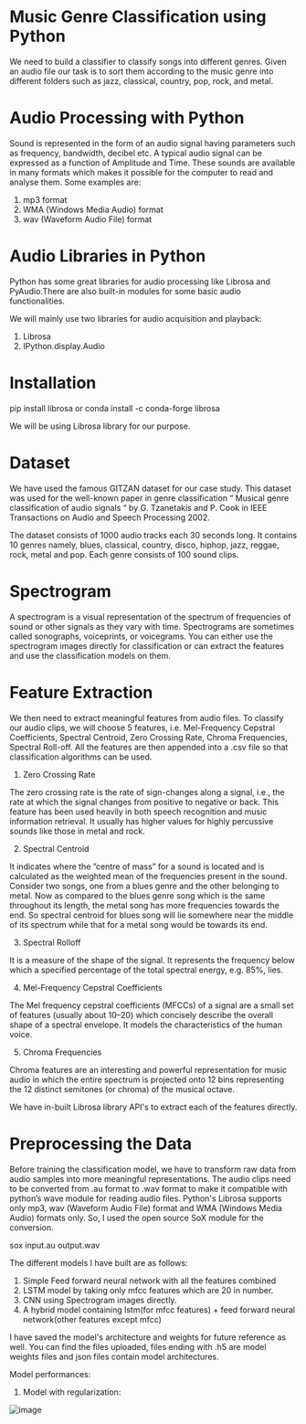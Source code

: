 # Music Genre Classification using Python

We need to build a classifier to classify songs into different genres. Given an audio file our task is to sort them according to the music genre into different folders such as jazz, classical, country, pop, rock, and metal.

# Audio Processing with Python
Sound is represented in the form of an audio signal having parameters such as frequency, bandwidth, decibel etc. A typical audio signal can be expressed as a function of Amplitude and Time.
These sounds are available in many formats which makes it possible for the computer to read and analyse them. Some examples are:

1. mp3 format
2. WMA (Windows Media Audio) format
3. wav (Waveform Audio File) format

# Audio Libraries in Python
Python has some great libraries for audio processing like Librosa and PyAudio.There are also built-in modules for some basic audio functionalities.

We will mainly use two libraries for audio acquisition and playback:

1. Librosa
2. IPython.display.Audio

# Installation

pip install librosa
or
conda install -c conda-forge librosa

We will be using Librosa library for our purpose.

# Dataset
We have used the famous GITZAN dataset for our case study. This dataset was used for the well-known paper in genre classification “ Musical genre classification of audio signals “ by G. Tzanetakis and P. Cook in IEEE Transactions on Audio and Speech Processing 2002.

The dataset consists of 1000 audio tracks each 30 seconds long. It contains 10 genres namely, blues, classical, country, disco, hiphop, jazz, reggae, rock, metal and pop. Each genre consists of 100 sound clips.

# Spectrogram
A spectrogram is a visual representation of the spectrum of frequencies of sound or other signals as they vary with time. Spectrograms are sometimes called sonographs, voiceprints, or voicegrams. You can either use the spectrogram images directly for classification or can extract the features and use the classification models on them.

# Feature Extraction
We then need to extract meaningful features from audio files. To classify our audio clips, we will choose 5 features, i.e. Mel-Frequency Cepstral Coefficients, Spectral Centroid, Zero Crossing Rate, Chroma Frequencies, Spectral Roll-off. All the features are then appended into a .csv file so that classification algorithms can be used.

1. Zero Crossing Rate

The zero crossing rate is the rate of sign-changes along a signal, i.e., the rate at which the signal changes from positive to negative or back. This feature has been used heavily in both speech recognition and music information retrieval. It usually has higher values for highly percussive sounds like those in metal and rock.

2. Spectral Centroid

It indicates where the ”centre of mass” for a sound is located and is calculated as the weighted mean of the frequencies present in the sound. Consider two songs, one from a blues genre and the other belonging to metal. Now as compared to the blues genre song which is the same throughout its length, the metal song has more frequencies towards the end. So spectral centroid for blues song will lie somewhere near the middle of its spectrum while that for a metal song would be towards its end.

3. Spectral Rolloff

It is a measure of the shape of the signal. It represents the frequency below which a specified percentage of the total spectral energy, e.g. 85%, lies.

4. Mel-Frequency Cepstral Coefficients

The Mel frequency cepstral coefficients (MFCCs) of a signal are a small set of features (usually about 10–20) which concisely describe the overall shape of a spectral envelope. It models the characteristics of the human voice.

5. Chroma Frequencies

Chroma features are an interesting and powerful representation for music audio in which the entire spectrum is projected onto 12 bins representing the 12 distinct semitones (or chroma) of the musical octave.

We have in-built Librosa library API's to extract each of the features directly.

# Preprocessing the Data
Before training the classification model, we have to transform raw data from audio samples into more meaningful representations. The audio clips need to be converted from .au format to .wav format to make it compatible with python’s wave module for reading audio files. Python's Librosa supports only mp3, wav (Waveform Audio File) format and WMA (Windows Media Audio) formats only. So, I used the open source SoX module for the conversion. 

sox input.au output.wav

The different models I have built are as follows:

1. Simple Feed forward neural network with all the features combined
2. LSTM model by taking only mfcc features which are 20 in number.
3. CNN using Spectrogram images directly.
4. A hybrid model containing lstm(for mfcc features) + feed forward neural network(other features except mfcc)

I have saved the model's architecture and weights for future reference as well. You can find the files uploaded, files ending with .h5 are model weights files and json files contain model architectures.


Model performances:

1. Model with regularization:

![image](https://user-images.githubusercontent.com/31129705/57275192-6065f280-70bb-11e9-8222-1dad2bd0f875.png)





